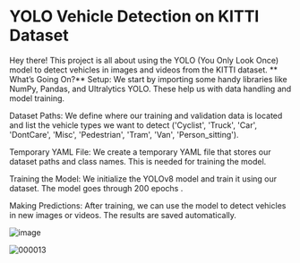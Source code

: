 # YOLO Vehicle Detection on KITTI Dataset

Hey there! This project is all about using the YOLO (You Only Look Once) model to detect vehicles in images and videos from the KITTI dataset.
**
What’s Going On?**
Setup: We start by importing some handy libraries like NumPy, Pandas, and Ultralytics YOLO. These help us with data handling and model training.

Dataset Paths: We define where our training and validation data is located and list the vehicle types we want to detect ('Cyclist', 'Truck', 'Car', 'DontCare', 'Misc', 'Pedestrian', 'Tram', 'Van', 'Person_sitting').

Temporary YAML File: We create a temporary YAML file that stores our dataset paths and class names. This is needed for training the model.

Training the Model: We initialize the YOLOv8 model and train it using our dataset. The model goes through 200 epochs .

Making Predictions: After training, we can use the model to detect vehicles in new images or videos. The results are saved automatically.

![image](https://github.com/user-attachments/assets/4f80f98a-631d-456b-a23f-fc2a9804decb)

![000013](https://github.com/user-attachments/assets/934ec252-c37a-4c20-80cf-daf7064ffdf0)
